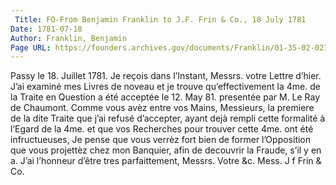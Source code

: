 ```yaml
---
 Title: FO-From Benjamin Franklin to J.F. Frin & Co., 18 July 1781
Date: 1781-07-18
Author: Franklin, Benjamin
Page URL: https://founders.archives.gov/documents/Franklin/01-35-02-0213
---
```


Passy le 18. Juillet 1781.
Je reçois dans l’Instant, Messrs. votre Lettre d’hier. J’ai examiné mes Livres de noveau et je trouve qu’effectivement la 4me. de la Traite en Question a été acceptée le 12. May 81. presentée par M. Le Ray de Chaumont.
Comme vous avèz entre vos Mains, Messieurs, la premiere de la dite Traite que j’ai refusé d’accepter, ayant dejà rempli cette formalité à l’Egard de la 4me. et que vos Recherches pour trouver cette 4me. ont été infructueuses, Je pense que vous verrèz fort bien de former l’Opposition que vous projettèz chez mon Banquier, afin de decouvrir la Fraude, s’il y en a.
J’ai l’honneur d’être tres parfaittement, Messrs. Votre &c.
Mess. J f Frin & Co.

